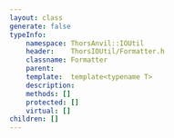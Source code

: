 ```yaml
---
layout: class
generate: false
typeInfo:
    namespace: ThorsAnvil::IOUtil
    header:    ThorsIOUtil/Formatter.h
    classname: Formatter
    parent:    
    template:  template<typename T>
    description: 
    methods: []
    protected: []
    virtual: []
children: []
---
```

